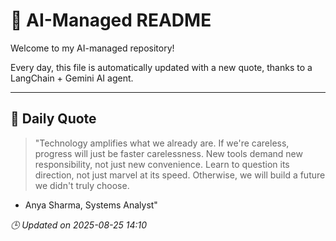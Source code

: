 # 🧠 AI-Managed README

Welcome to my AI-managed repository!

Every day, this file is automatically updated with a new quote, thanks to a LangChain + Gemini AI agent.

---

## 📅 Daily Quote

> "Technology amplifies what we already are.
If we're careless, progress will just be faster carelessness.
New tools demand new responsibility, not just new convenience.
Learn to question its direction, not just marvel at its speed.
Otherwise, we will build a future we didn't truly choose.
- Anya Sharma, Systems Analyst"

*🕒 Updated on 2025-08-25 14:10*